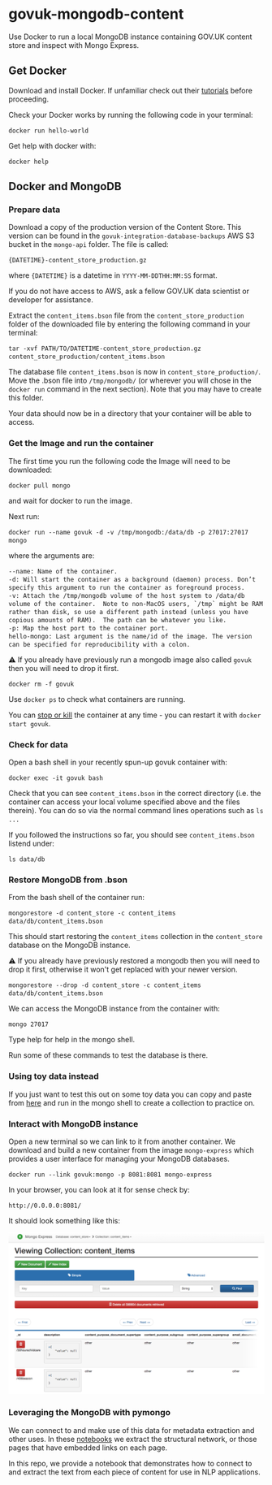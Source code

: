 # govuk-mongodb-content
Use Docker to run a local MongoDB instance containing GOV.UK content store and inspect with Mongo Express.

## Get Docker
Download and install Docker. If unfamiliar check out their [tutorials](https://docs.docker.com/get-started/) before proceeding.  

Check your Docker works by running the following code in your terminal:  

```
docker run hello-world
```

Get help with docker with:  

```
docker help
```

## Docker and MongoDB

### Prepare data

Download a copy of the production version of the Content Store. This version can be found in the `govuk-integration-database-backups` AWS S3 bucket in the `mongo-api` folder. The file is called:

```
{DATETIME}-content_store_production.gz
```

where `{DATETIME}` is a datetime in `YYYY-MM-DDTHH:MM:SS` format.

If you do not have access to AWS, ask a fellow GOV.UK data scientist or developer for assistance. 

Extract the `content_items.bson` file from the `content_store_production` folder of the downloaded file by entering the following command in your terminal:

```shell
tar -xvf PATH/TO/DATETIME-content_store_production.gz content_store_production/content_items.bson
```

The database file `content_items.bson` is now in `content_store_production/`. Move the .bson file into `/tmp/mongodb/` (or wherever you will chose in the `docker run` command in the next section). Note that you may have to create this folder.

Your data should now be in a directory that your container will be able to access.  


### Get the Image and run the container

The first time you run the following code the Image will need to be downloaded:

```
docker pull mongo
```

and wait for docker to run the image.

Next run:

```
docker run --name govuk -d -v /tmp/mongodb:/data/db -p 27017:27017 mongo
```

where the arguments are:  

```
--name: Name of the container.  
-d: Will start the container as a background (daemon) process. Don’t specify this argument to run the container as foreground process.  
-v: Attach the /tmp/mongodb volume of the host system to /data/db volume of the container.  Note to non-MacOS users, `/tmp` might be RAM rather than disk, so use a different path instead (unless you have copious amounts of RAM).  The path can be whatever you like.
-p: Map the host port to the container port.
hello-mongo: Last argument is the name/id of the image. The version can be specified for reproducibility with a colon.    
```

⚠️ If you already have previously run a mongodb image also called `govuk` then you will need to drop it first.

```
docker rm -f govuk
```

Use `docker ps` to check what containers are running.  

You can [stop or kill](https://medium.com/@nagarwal/lifecycle-of-docker-container-d2da9f85959) the container at any time - you can restart it with `docker start govuk`.


### Check for data

Open a bash shell in your recently spun-up govuk container with:

```
docker exec -it govuk bash
```

Check that you can see `content_items.bson` in the correct directory (i.e. the container can access your local volume specified above and the files therein). You can do so via the normal command lines operations such as `ls ...`

If you followed the instructions so far, you should see `content_items.bson` listend under:

```
ls data/db
```

### Restore MongoDB from .bson

From the bash shell of the container run:

```
mongorestore -d content_store -c content_items data/db/content_items.bson
```

This should start restoring the `content_items` collection in the `content_store` database on the MongoDB instance.  

⚠️ If you already have previously restored a mongodb then you will need to drop it first, otherwise it won't get replaced with your newer version.

```
mongorestore --drop -d content_store -c content_items data/db/content_items.bson
```

We can access the MongoDB instance from the container with:

```
mongo 27017
```
Type help for help in the mongo shell.

Run some of these commands to test the database is there.  

### Using toy data instead

If you just want to test this out on some toy data you can copy and paste from [here](https://docs.mongodb.com/manual/reference/bios-example-collection/) and run in the mongo shell to create a collection to practice on.

### Interact with MongoDB instance

Open a new terminal so we can link to it from another container. We download and build a new container from the image `mongo-express` which provides a user interface for managing your MongoDB databases.  

```
docker run --link govuk:mongo -p 8081:8081 mongo-express
```

In your browser, you can look at it for sense check by:

```
http://0.0.0.0:8081/
```

It should look something like this:

![The Mongo Express User interface inspecting the GOV.UK content store](figures/mongo_express.png)

### Leveraging the MongoDB with pymongo
We can connect to and make use of this data for metadata extraction and other uses. In these [notebooks](https://github.com/alphagov/govuk-network-embedding/tree/master/notebooks/db) we extract the structural network, or those pages that have embedded links on each page.  

In this repo, we provide a notebook that demonstrates how to connect to and extract the text from each piece of content for use in NLP applications.
